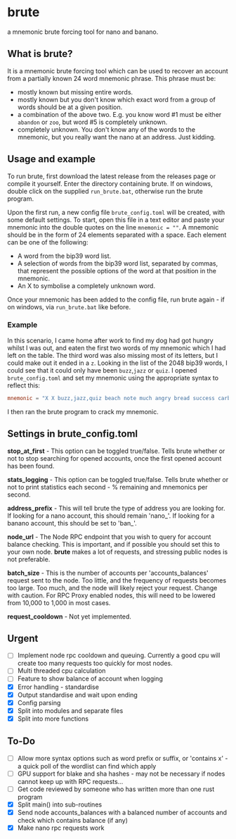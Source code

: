 # brute
a mnemonic brute forcing tool for nano and banano.

## What is brute?
It is a mnemonic brute forcing tool which can be used to recover an account from a partially known 24 word mnemonic phrase. This phrase must be:
- mostly known but missing entire words.
- mostly known but you don't know which exact word from a group of words should be at a given position.
- a combination of the above two. E.g. you know word #1 must be either `abandon` or `zoo`, but word #5 is completely unknown. 
- completely unknown. You don't know any of the words to the mnemonic, but you really want the nano at an address. Just kidding.

## Usage and example
To run brute, first download the latest release from the releases page or compile it yourself. Enter the directory containing brute. If on windows, double click on the supplied `run_brute.bat`, otherwise run the brute program.

Upon the first run, a new config file `brute_config.toml` will be created, with some default settings. To start, open this file in a text editor and paste your mnemonic into the double quotes on the line `mnemonic = ""`. A mnemonic should be in the form of 24 elements separated with a space. Each element can be one of the following:
- A word from the bip39 word list.
- A selection of words from the bip39 word list, separated by commas, that represent the possible options of the word at that position in the mnemonic.
- An X to symbolise a completely unknown word.

Once your mnemonic has been added to the config file, run brute again - if on windows, via `run_brute.bat` like before.

### Example
In this scenario, I came home after work to find my dog had got hungry whilst I was out, and eaten the first two words of my mnemonic which I had left on the table. The third word was also missing most of its letters, but I could make out it ended in a `z`. Looking in the list of the 2048 bip39 words, I could see that it could only have been `buzz`,`jazz` or `quiz`. I opened `brute_config.toml` and set my mnemonic using the appropriate syntax to reflect this:
```TOML
mnemonic = "X X buzz,jazz,quiz beach note much angry bread success carbon recall buddy fabric replace attack fruit ghost marine rural bubble spawn stem empty apart"
```
I then ran the brute program to crack my mnemonic.

## Settings in brute_config.toml
**stop_at_first** - This option can be toggled true/false. Tells brute whether or not to stop searching for opened accounts, once the first opened account has been found.

**stats_logging** - This option can be toggled true/false. Tells brute whether or not to print statistics each second - % remaining and mnemonics per second.

**address_prefix** - This will tell brute the type of address you are looking for. If looking for a nano account, this should remain 'nano_'. If looking for a banano account, this should be set to 'ban_'.

**node_url** - The Node RPC endpoint that you wish to query for account balance checking. This is important, and if possible you should set this to your own node. **brute** makes a lot of requests, and stressing public nodes is not preferable.

**batch_size** - This is the number of accounts per 'accounts_balances' request sent to the node. Too little, and the frequency of requests becomes too large. Too much, and the node will likely reject your request. Change with caution. For RPC Proxy enabled nodes, this will need to be lowered from 10,000 to 1,000 in most cases.

**request_cooldown** - Not yet implemented.

## Urgent
- [ ] Implement node rpc cooldown and queuing. Currently a good cpu will create too many requests too quickly for most nodes.
- [ ] Multi threaded cpu calculation
- [ ] Feature to show balance of account when logging
- [x] Error handling - standardise
- [x] Output standardise and wait upon ending
- [x] Config parsing
- [x] Split into modules and separate files
- [x] Split into more functions

## To-Do
- [ ] Allow more syntax options such as word prefix or suffix, or 'contains x' - a quick poll of the wordlist can find which apply
- [ ] GPU support for blake and sha hashes - may not be necessary if nodes cannot keep up with RPC requests...
- [ ] Get code reviewed by someone who has written more than one rust program
- [x] Split main() into sub-routines
- [x] Send node accounts_balances with a balanced number of accounts and check which contains balance (if any)
- [x] Make nano rpc requests work
